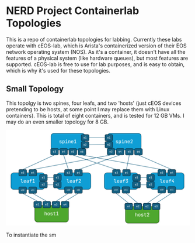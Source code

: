 # NERD Project Containerlab Topologies

This is a repo of containerlab topologies for labbing. Currently these labs operate with cEOS-lab, which is Arista's containerized version of their EOS network operating system (NOS). As it's a container, it doesn't have all the features of a physical system (like hardware queues), but most features are supported. cEOS-lab is free to use for lab purposes, and is easy to obtain, which is why it's used for these topologies. 

## Small Topology

This topolgy is two spines, four leafs, and two 'hosts' (just cEOS devices pretending to be hosts, at some point I may replace them with Linux containers). This is total of eight containers, and is tested for 12 GB VMs. I may do an even smaller topology for 8 GB. 

![clos-small](clos-small-diagram.png)

To instantiate the sm